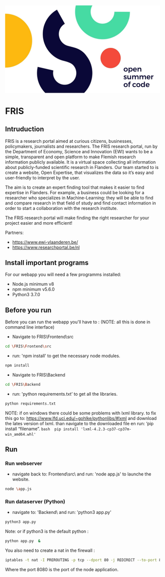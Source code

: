 ![OpenSummerofCode2018](https://github.com/oSoc18/FRIS/blob/master/Frontend/src/public/css/img/Osoc2018.jpg?raw=true "Open Summer of Code 2018")

# FRIS


## Intruduction

FRIS is a research portal aimed at curious citizens, businesses, policymakers, journalists and researchers. The FRIS research portal, run by the Department of Economy, Science and Innovation (EWI) wants to be a simple, transparent and open platform to make Flemish research information publicly available. It is a virtual space collecting all information about publicly-funded scientific research in Flanders. Our team started to  is create a website, Open Expertise, that visualizes the data so it’s easy and user-friendly to interpret by the user. 

The aim is to create an expert finding tool that makes it easier to find expertise in Flanders. For example, a business could be looking for a researcher who specializes in Machine-Learning: they will be able to find and compare research in that field of study and find contact information in order to start a collaboration with the research institute. 

The FRIS research portal will make finding the right researcher for your project easier and more efficient!

Partners:
 - https://www.ewi-vlaanderen.be/
 - https://www.researchportal.be/nl


## Install important programs

For our webapp you will need a few programms installed:
 - Node.js minimum v8
 - npm minimum v5.6.0
 - Python3 3.7.0

## Before you run 

Before you can run the webapp you'll have to : 
(NOTE: all this is done in command line interface)
 - Navigate to FRIS\Frontend\src
```bash 
cd \FRIS\Frontend\src
```
 - run: 'npm install' to get the necessary node modules.
```bash 
npm install
```
 - Navigate to FRIS\Backend
```bash 
cd \FRIS\Backend
```
 - run: 'python requirements.txt’ to get all the libraries.
```bash 
python requirements.txt
```

NOTE:
	if on windows there could be some problems with lxml library.
	to fix this go to: https://www.lfd.uci.edu/~gohlke/pythonlibs/#lxml 
	and download the lates version of lxml.
	than navigate to the downloaded file en run: ‘pip install “filename”.
	```bash 
	pip install 'lxml-4.2.3-cp37-cp37m-win_amd64.whl'
	```

## Run	
### Run webserver
 - navigate back to: Frontend\src\ and run: 'node app.js' to launche the website.
```bash 
node \app.js
```

### Run dataserver (Python)
 - navigate to: 'Backend\ and run: 'python3 app.py'
```bash 
python3 app.py
```

Note: or  if python3 is the default python :
```bash 
python app.py  &
```
You also need to create a nat in the firewall :
```bash 
iptables -t nat -I PREROUTING -p tcp --dport 80 -j REDIRECT --to-port 8080
```

Where the port 8080 is the port of the node application.
